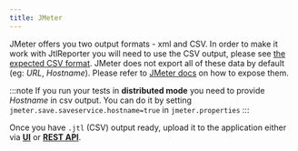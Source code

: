 ```yaml
---
title: JMeter
---
```


JMeter offers you two output formats - xml and CSV. In order to make it work with JtlReporter you will need to use the CSV output, please see [the expected CSV format](/docs/integrations/introduction#csv-data-format). JMeter does not export all of these data by default (eg: *URL*, *Hostname*). Please refer to [JMeter docs](https://jmeter.apache.org/usermanual/listeners.html#defaults) on how to expose them.

:::note
If you run your tests in **distributed mode** you need to provide *Hostname* in csv output. You can do it by setting `jmeter.save.saveservice.hostname=true` in `jmeter.properties`
:::

Once you have `.jtl` (CSV) output ready, upload it to the application either via **[UI](/docs/guides/manual-data-upload)** or **[REST API](/docs/guides/api-data-upload)**.